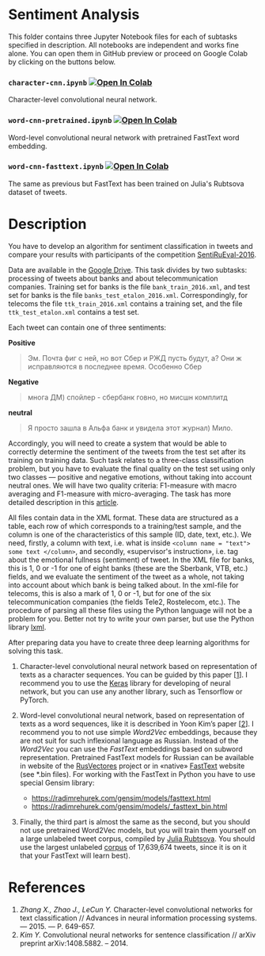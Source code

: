 # Sentiment Analysis
This folder contains three Jupyter Notebook files for each of subtasks specified in description. All notebooks are independent and works fine alone. You can open them in GitHub preview or proceed on Google Colab by clicking on the buttons below.

### `character-cnn.ipynb` [![Open In Colab](https://colab.research.google.com/assets/colab-badge.svg)](https://colab.research.google.com/github/euav/natural-language-processing/blob/master/sentiment-analysis/character-cnn.ipynb)
Character-level convolutional neural network.

### `word-cnn-pretrained.ipynb` [![Open In Colab](https://colab.research.google.com/assets/colab-badge.svg)](https://colab.research.google.com/github/euav/natural-language-processing/blob/master/sentiment-analysis/word-cnn-pretrained.ipynb)
Word-level convolutional neural network with pretrained FastText word embedding.
 
### `word-cnn-fasttext.ipynb` [![Open In Colab](https://colab.research.google.com/assets/colab-badge.svg)](https://colab.research.google.com/github/euav/natural-language-processing/blob/master/sentiment-analysis/word-cnn-fasttext.ipynb)
The same as previous but FastText has been trained on Julia's Rubtsova dataset of tweets.

# Description
You have to develop an algorithm for sentiment classification in tweets and compare your results with participants of the competition [SentiRuEval-2016](http://www.dialog-21.ru/media/3410/loukachevitchnvrubtsovayv.pdf).

Data are available in the [Google Drive](https://goo.gl/VpnPo7). This task divides by two subtasks: processing of tweets about banks and about telecommunication companies. Training set for banks is the file `bank_train_2016.xml`, and test set for banks is the file `banks_test_etalon_2016.xml`. Correspondingly, for telecoms the file `ttk_train_2016.xml` contains a training set, and the file `ttk_test_etalon.xml` contains a test set.

Each tweet can contain one of three sentiments:

**Positive**
> Эм. Почта фиг с ней, но вот Сбер и РЖД пусть будут, а? Они ж исправляются в последнее время. Особенно Сбер

**Negative**
> многа ДМ) спойлер - сбербанк говно, но мисшн комплитд

**neutral**
> Я просто зашла в Альфа банк и увидела этот журнал) Мило.

Accordingly, you will need to create a system that would be able to correctly determine the sentiment of the tweets from the test set after its training on training data. Such task relates to a three-class classification problem, but you have to evaluate the final quality on the test set using only two classes — positive and negative emotions, without taking into account neutral ones. We will have two quality criteria: F1-measure with macro averaging and F1-measure with micro-averaging. The task has more detailed description in this [article](http://www.dialog-21.ru/media/3410/loukachevitchnvrubtsovayv.pdf).

All files contain data in the XML format. These data are structured as a table, each row of which corresponds to a training/test sample, and the column is one of the characteristics of this sample (ID, date, text, etc.). We need, firstly, a column with text, i.e. what is inside `<column name = "text"> some text </column>`, and secondly, «supervisor's instruction», i.e. tag about the emotional fullness (sentiment) of tweet. In the XML file for banks, this is 1, 0 or -1 for one of eight banks (these are the Sberbank, VTB, etc.) fields, and we evaluate the sentiment of the tweet as a whole, not taking into account about which bank is being talked about. In the xml-file for telecoms, this is also a mark of 1, 0 or -1, but for one of the six telecommunication companies (the fields Tele2, Rostelecom, etc.). The procedure of parsing all these files using the Python language will not be a problem for you. Better not try to write your own parser, but use the Python library [lxml](https://lxml.de/).

After preparing data you have to create three deep learning algorithms for solving this task.

1. Character-level convolutional neural network based on representation of texts as a character sequences. You can be guided by this paper \[[1](https://goo.gl/fkYCZd)\]. I recommend you to use the [Keras](https://keras.io) library for developing of neural network, but you can use any another library, such as Tensorflow or PyTorch.

2. Word-level convolutional neural network, based on representation of texts as a word sequences, like it is described in Yoon Kim’s paper \[[2](https://goo.gl/GsqyMn)\]. I recommend you to not use simple *Word2Vec* embeddings, because they are not suit for such inflexional language as Russian. Instead of the *Word2Vec* you can use the *FastText* embeddings based on subword representation. Pretrained FastText models for Russian can be available in website of the [RusVectores](https://rusvectores.org/ru/models/) project  or in «native» [FastText](https://fasttext.cc/docs/en/crawl-vectors.html) website (see *.bin files). For working with the FastText in Python you have to use special Gensim library:
    - https://radimrehurek.com/gensim/models/fasttext.html
    - https://radimrehurek.com/gensim/models/_fasttext_bin.html

3. Finally, the third part is almost the same as the second, but you should not use pretrained Word2Vec models, but you will train them yourself on a large unlabeled tweet corpus, compiled by [Julia Rubtsova](http://study.mokoron.com/). You should use the largest unlabeled [corpus](https://www.dropbox.com/s/9egqjszeicki4ho/db.sql) of 17,639,674 tweets, since it is on it that your FastText will learn best).

# References
1. *Zhang X., Zhao J., LeCun Y.* Character-level convolutional networks for text classification // Advances in neural information processing systems. — 2015. — P. 649-657.
2. *Kim Y.* Convolutional neural networks for sentence classification // arXiv preprint arXiv:1408.5882. – 2014.

